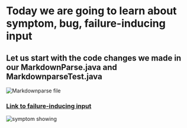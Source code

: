 # Today we are going to learn about symptom, bug, failure-inducing input

## Let us start with the code changes we made in our MarkdownParse.java and MarkdownparseTest.java

![Markdownparse file](https://user-images.githubusercontent.com/61016872/151635801-c898257c-84e6-4cb3-8b1c-2991b6ceee58.png)

### [Link to failure-inducing input](https://github.com/stopdatkimmy/markdown-parse/commit/efa8270d244e37c25acb8fbc0ea3e31fe47e7c90)


![symptom showing](https://user-images.githubusercontent.com/61016872/151636595-26893e6e-97fb-4aa3-89f2-ac4f26220017.png)


















